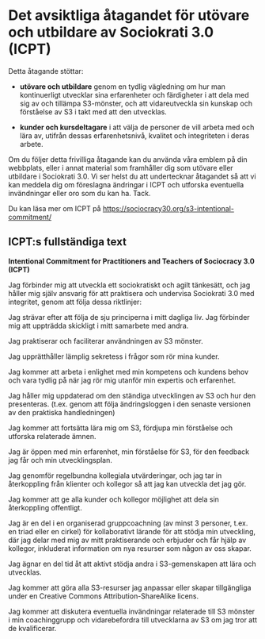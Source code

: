 # Det avsiktliga åtagandet för utövare och utbildare av Sociokrati 3.0 (ICPT)

Detta åtagande stöttar:

- **utövare och utbildare** genom en tydlig vägledning om hur man kontinuerligt utvecklar sina erfarenheter och färdigheter i att dela med sig av och tillämpa S3-mönster, och att vidareutveckla sin kunskap och förståelse av S3 i takt med att den utvecklas.

- **kunder och kursdeltagare** i att välja de personer de vill arbeta med och lära av, utifrån dessas erfarenhetsnivå, kvalitet och integriteten i deras arbete.

Om du följer detta frivilliga åtagande kan du använda våra emblem på din webbplats, eller i annat material som framhåller dig som utövare eller utbildare i Sociokrati 3.0. Vi ser helst du att undertecknar åtagandet så att vi kan meddela dig om föreslagna ändringar i ICPT och utforska eventuella invändningar eller oro som du kan ha. Tack.

Du kan läsa mer om ICPT på <https://sociocracy30.org/s3-intentional-commitment/>

## ICPT:s fullständiga text

**Intentional Commitment for Practitioners and Teachers of Sociocracy 3.0 (ICPT)**

Jag förbinder mig att utveckla ett sociokratiskt och agilt tänkesätt, och jag håller mig själv ansvarig för att praktisera och undervisa Sociokrati 3.0 med integritet, genom att följa dessa riktlinjer:

Jag strävar efter att följa de sju principerna i mitt dagliga liv. Jag förbinder mig att uppträdda skickligt i mitt samarbete med andra.

Jag praktiserar och faciliterar användningen av S3 mönster.

Jag upprätthåller lämplig sekretess i frågor som rör mina kunder.

Jag kommer att arbeta i enlighet med min kompetens och kundens behov och vara tydlig på när jag rör mig utanför min expertis och erfarenhet.

Jag håller mig uppdaterad om den ständiga utvecklingen av S3 och hur den presenteras. (t.ex. genom att följa ändringsloggen i den senaste versionen av den praktiska handledningen)

Jag kommer att fortsätta lära mig om S3, fördjupa min förståelse och utforska relaterade ämnen.

Jag är öppen med min erfarenhet, min förståelse för S3, för den feedback jag får och min utvecklingsplan.

Jag genomför regelbundna kollegiala utvärderingar, och jag tar in återkoppling från klienter och kollegor så att jag kan utveckla det jag gör.

Jag kommer att ge alla kunder och kollegor möjlighet att dela sin återkoppling offentligt.

Jag är en del i en organiserad gruppcoachning (av minst 3 personer, t.ex. en triad eller en cirkel) för kollaborativt lärande för att stödja min utveckling, där jag delar med mig av mitt praktiserande och erbjuder och får hjälp av kollegor, inkluderat information om nya resurser som någon av oss skapar.

Jag ägnar en del tid åt att aktivt stödja andra i S3-gemenskapen att lära och utvecklas.

Jag kommer att göra alla S3-resurser jag anpassar eller skapar tillgängliga under en Creative Commons Attribution-ShareAlike licens.

Jag kommer att diskutera eventuella invändningar relaterade till S3 mönster i min coachinggrupp och vidarebefordra till utvecklarna av S3 om jag tror att de kvalificerar.